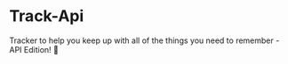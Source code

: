 # Track-Api
Tracker to help you keep up with all of the things you need to remember - API Edition! 💫
